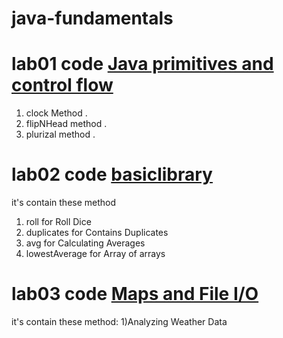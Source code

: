 # java-fundamentals
# lab01 code [Java primitives and control flow](https://github.com/baraarami/java-fundamentals/blob/lab-1/basics/Main.java)
1) clock Method .
2) flipNHead method .
3) plurizal method .


# lab02 code [basiclibrary](https://github.com/baraarami/java-fundamentals/blob/lab-2/basiclibrary/library.java)
 it's contain these method
1) roll for Roll Dice
2) duplicates for Contains Duplicates
3) avg for Calculating Averages
4) lowestAverage for Array of arrays

# lab03 code [Maps and File I/O](https://github.com/baraarami/java-fundamentals/blob/lab-3/linter/app/src/main/java/maps/App.java)
it's contain these method:
1)Analyzing Weather Data
